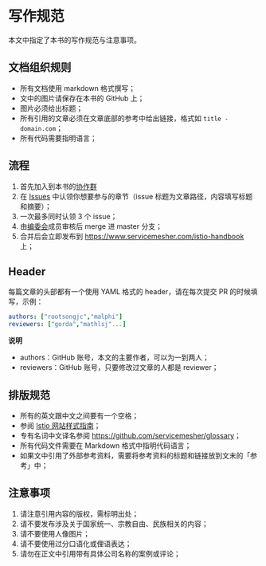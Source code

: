 # 写作规范

本文中指定了本书的写作规范与注意事项。

## 文档组织规则

- 所有文档使用 markdown 格式撰写；
- 文中的图片请保存在本书的 GitHub 上；
- 图片必须给出标题；
- 所有引用的文章必须在文章底部的参考中给出链接，格式如 `title - domain.com`；
- 所有代码需要指明语言；

## 流程

1. 首先加入到本书的[协作群](https://github.com/servicemesher/istio-handbook/issues/42)
2. 在 [Issues](https://github.com/servicemesher/getting-started-with-knative/issues) 中认领你想要参与的章节（issue 标题为文章路径，内容填写标题和摘要）；
3. 一次最多同时认领 3 个 issue；
4. 由[编委会](editorial-board.md)成员审核后 merge 进 master 分支；
6. 合并后会立即发布到 <https://www.servicemesher.com/istio-handbook> 上；

## Header

每篇文章的头部都有一个使用 YAML 格式的 header，请在每次提交 PR 的时候填写，示例：

```yaml
authors: ["rootsongjc","malphi"]
reviewers: ["gorda","mathlsj"...]
```

**说明**

- authors：GitHub 账号，本文的主要作者，可以为一到两人；
- reviewers：GitHub 账号，只要修改过文章的人都是 reviewer；

## 排版规范

- 所有的英文跟中文之间要有一个空格；
- 参阅 [Istio 网站样式指南](https://istio.io/zh/about/contribute/style-guide/)；
- 专有名词中文译名参阅 <https://github.com/servicemesher/glossary>；
- 所有代码文件需要在 Markdown 格式中指明代码语言；
- 如果文中引用了外部参考资料，需要将参考资料的标题和链接放到文末的「参考」中；

## 注意事项

1. 请注意引用内容的版权，需标明出处；
1. 请不要发布涉及关于国家统一、宗教自由、民族相关的内容；
1. 请不要使用人像图片；
1. 请不要使用过分口语化或俚语表达；
1. 请勿在正文中引用带有具体公司名称的案例或评论；

